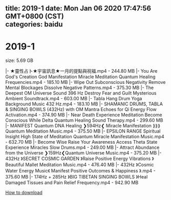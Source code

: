 
title: 2019-1
date: Mon Jan 06 2020 17:47:56 GMT+0800 (CST)    
categories: baidu
---

# 2019-1
size: 5.69 GB
 
 
|- ★靈性占卜★宇宙訊息★一月的提點與祝福.mp4 - 244.80 MB
|- You Are God's Creation God Manifestation Miracle Meditation Quantum Healing Frequencies.mp4 - 185.10 MB
|- Wipe Out Subconscious Negativity Remove Mental Blockages Dissolve Negative Patterns.mp4 - 375.30 MB
|- The Deepest OM Universe Sound 396 Hz Destroy Fear and Guilt Mysterious Ambient Soundtrack.mp4 - 603.00 MB
|- Tabla  Hang Drum  Yoga Background Music 432 Hz.mp4 - 183.10 MB
|- SHAMANIC DRUMS, TABLA & SINGING BOWLS (432Hz) with OM Mantra Echoes for Qi Energy Flow Activation.mp4 - 374.90 MB
|- Near Death Experience Meditation Become Conscious While Delta Quantum Healing Sound Therapy.mp4 - 299.60 MB
|- MANIFEST Quantum DNA Healing ❯594Hz❮ Miracle Manifestation ⟫⟫⟫ Quantum Meditation Music.mp4 - 375.50 MB
|- EPSILON RANGE Spiritual Insight High State of Meditation Quantum Miracle Manifestation Music.mp4 - 632.70 MB
|- Become Wise Raise Your Awareness Access Theta State Experience Miracles Slow Drums.mp4 - 249.00 MB
|- Attract Abundance from the Universe ❯159Hz❮Quantum Universe Music.mp4 - 375.20 MB
|- 432Hz 》SECRET COSMIC GARDEN 》Raise Positive Energy Vibrations 》Beautiful Mallet Meditation Music.mp4 - 476.40 MB
|- 432Hz 》Cosmic Water Energy Music《 Manifest Positive Outcomes & Happiness 》.mp4 - 375.60 MB
|- 174Hz + 285Hz 》BIG TIBETAN SINGING BOWLS 》Heal Damaged Tissues and Pain Relief Frequency.mp4 - 942.90 MB

[How to download](https://bpcam.bemobtrk.com/go/2ceec3aa-1ca2-46d6-b9ff-aaa5c184517c?jno=277)